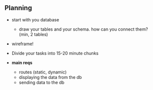## Planning

- start with you database

  - draw your tables and your schema. how can you connect them? (min, 2 tables)

- wireframe!
- Divide your tasks into 15-20 minute chunks

- **main reqs**
  - routes (static, dynamic)
  - displaying the data from the db
  - sending data to the db
